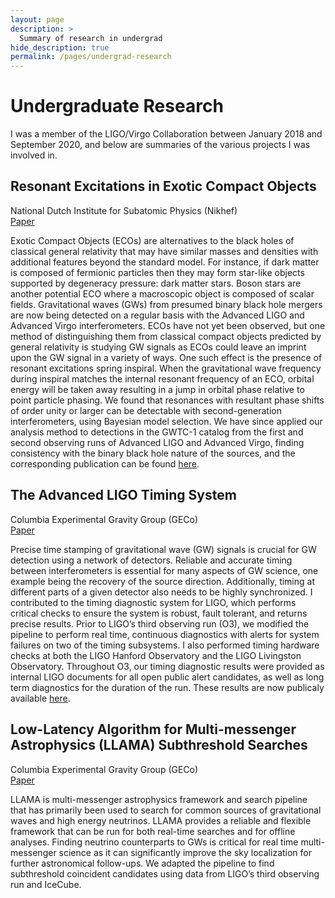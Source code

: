 ```yaml
---
layout: page
description: >
  Summary of research in undergrad 
hide_description: true
permalink: /pages/undergrad-research
---
```

 
<h1 id="undergrad-research">Undergraduate Research</h1>

I was a member of the LIGO/Virgo Collaboration between January 2018 and September 2020, and below are summaries of the various projects I was involved in.

## Resonant Excitations in Exotic Compact Objects
National Dutch Institute for Subatomic Physics (Nikhef)<br>
[Paper](https://arxiv.org/abs/2004.05128)

Exotic Compact Objects (ECOs) are alternatives to the black holes of classical general relativity that may have similar masses and densities with additional features beyond the standard model. For instance, if dark matter is composed of fermionic particles then they may form star-like objects supported by degeneracy pressure: dark matter stars. Boson stars are another potential ECO where a macroscopic object is composed of scalar fields. Gravitational waves (GWs) from presumed binary black hole mergers are now being detected on a regular basis with the Advanced LIGO and Advanced Virgo interferometers. ECOs have not yet been observed, but one method of distinguishing them from classical compact objects predicted by general relativity is studying GW signals as ECOs could leave an imprint upon the GW signal in a variety of ways. One such effect is the presence of resonant excitations spring inspiral. When the gravitational wave frequency during inspiral matches the internal resonant frequency of an ECO, orbital energy will be taken away resulting in a jump in orbital phase relative to point particle phasing. We found that resonances with resultant phase shifts of order unity or larger can be detectable with second-generation interferometers, using Bayesian model selection. We have since applied our analysis method to detections in the GWTC-1 catalog from the first and second observing runs of Advanced LIGO and Advanced Virgo, finding consistency with the binary black hole nature of the sources, and the corresponding publication can be found [here](https://arxiv.org/abs/2004.05128).

## The Advanced LIGO Timing System
Columbia Experimental Gravity Group (GECo)<br>
[Paper](https://arxiv.org/abs/2304.01188)

Precise time stamping of gravitational wave (GW) signals is crucial for GW detection using a network of detectors. Reliable and accurate timing between interferometers is essential for many aspects of GW science, one example being the recovery of the source direction. Additionally, timing at different parts of a given detector also needs to be highly synchronized. I contributed to the timing diagnostic system for LIGO, which performs critical checks to ensure the system is robust, fault tolerant, and returns precise results. Prior to LIGO’s third observing run (O3), we modified the pipeline to perform real time, continuous diagnostics with alerts for system failures on two of the timing subsystems. I also performed timing hardware checks at both the LIGO Hanford Observatory and the LIGO Livingston Observatory. Throughout O3, our timing diagnostic results were provided as internal LIGO documents for all open public alert candidates, as well as long term diagnostics for the duration of the run. These results are now publicaly available [here](https://arxiv.org/abs/2304.01188).   

## Low-Latency Algorithm for Multi-messenger Astrophysics (LLAMA) Subthreshold Searches
Columbia Experimental Gravity Group (GECo)<br>
[Paper](https://arxiv.org/abs/2208.09532)

LLAMA is multi-messenger astrophysics framework and search pipeline that has primarily been used to search for common sources of gravitational waves and high energy neutrinos. LLAMA provides a reliable and flexible framework that can be run for both real-time searches and for offline analyses. Finding neutrino counterparts to GWs is critical for real time multi-messenger science as it can significantly improve the sky localization for further astronomical follow-ups. We adapted the pipeline to find subthreshold coincident candidates using data from LIGO’s third observing run and IceCube.


